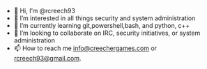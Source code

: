 - 👋 Hi, I’m @rcreech93
- 👀 I’m interested in all things security and system administration 
- 🌱 I’m currently learning git,powershell,bash, and python, c++
- 💞️ I’m looking to collaborate on IRC, security initiatives, or system administration 
- 📫 How to reach me info@creechergames.com or rcreech93@gmail.com.

<!---
rcreech93/rcreech93 is a ✨ special ✨ repository because its `README.md` (this file) appears on your GitHub profile.
You can click the Preview link to take a look at your changes.
--->
